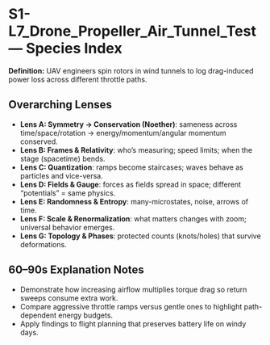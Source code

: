 # S1-L7_Drone_Propeller_Air_Tunnel_Test — Species Index
**Definition:** UAV engineers spin rotors in wind tunnels to log drag-induced power loss across different throttle paths.
## Overarching Lenses

- **Lens A: Symmetry -> Conservation (Noether)**: sameness across time/space/rotation → energy/momentum/angular momentum conserved.
- **Lens B: Frames & Relativity**: who’s measuring; speed limits; when the stage (spacetime) bends.
- **Lens C: Quantization**: ramps become staircases; waves behave as particles and vice-versa.
- **Lens D: Fields & Gauge**: forces as fields spread in space; different “potentials” = same physics.
- **Lens E: Randomness & Entropy**: many-microstates, noise, arrows of time.
- **Lens F: Scale & Renormalization**: what matters changes with zoom; universal behavior emerges.
- **Lens G: Topology & Phases**: protected counts (knots/holes) that survive deformations.

## 60–90s Explanation Notes
- Demonstrate how increasing airflow multiplies torque drag so return sweeps consume extra work.
- Compare aggressive throttle ramps versus gentle ones to highlight path-dependent energy budgets.
- Apply findings to flight planning that preserves battery life on windy days.
